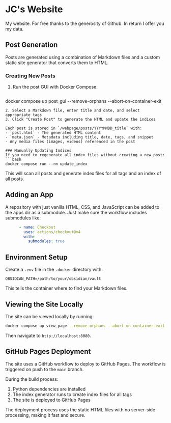 # JC's Website
My website. For free thanks to the generosity of Github. In return I offer you my data.

## Post Generation
Posts are generated using a combination of Markdown files and a custom static site generator that converts them to HTML.

### Creating New Posts
1. Run the post GUI with Docker Compose:
   ```bash
docker compose up post_gui --remove-orphans --abort-on-container-exit
   ```
2. Select a Markdown file, enter title and date, and select appropriate tags
3. Click "Create Post" to generate the HTML and update the indices

Each post is stored in `/webpage/posts/YYYYMMDD_title` with:
- `post.html` - The generated HTML content
- `meta.json` - Metadata including title, date, tags, and snippet
- Any media files (images, videos) referenced in the post

### Manually Updating Indices
If you need to regenerate all index files without creating a new post:
```bash
docker compose run --rm update_index
```

This will scan all posts and generate index files for all tags and an index of all posts.

## Adding an App 
A repository with just vanilla HTML, CSS, and JavaScript can be added to the apps dir as a submodule. 
Just make sure the workflow includes submodules like:
```yaml
      - name: Checkout
        uses: actions/checkout@v4
        with:
          submodules: true
```

## Environment Setup
Create a `.env` file in the `.docker` directory with:
```
OBSIDIAN_PATH=/path/to/your/obsidian/vault
```

This tells the container where to find your Markdown files.

## Viewing the Site Locally
The site can be viewed locally by running:
```bash
docker compose up view_page --remove-orphans --abort-on-container-exit
```

Then navigate to `http://localhost:8080`.

## GitHub Pages Deployment
The site uses a GitHub workflow to deploy to GitHub Pages. The workflow is triggered on push to the `main` branch.

During the build process:
1. Python dependencies are installed
2. The index generator runs to create index files for all tags
3. The site is deployed to GitHub Pages

The deployment process uses the static HTML files with no server-side processing, making it fast and secure.